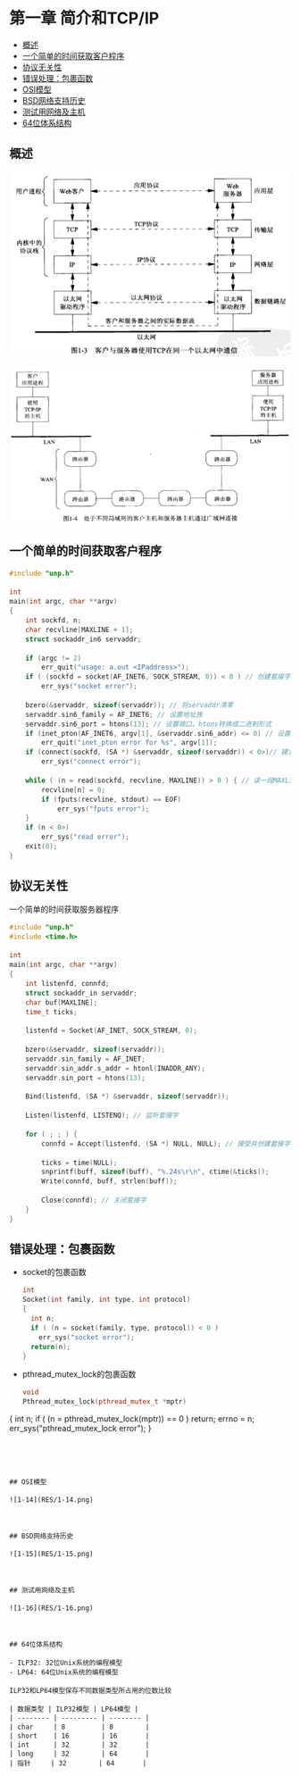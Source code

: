 # 第一章 简介和TCP/IP

- [概述](#概述)
- [一个简单的时间获取客户程序](#一个简单的时间获取客户程序)
- [协议无关性](#协议无关性)
- [错误处理：包裹函数](#错误处理：包裹函数)
- [OSI模型](#OSI模型)
- [BSD网络支持历史](#BSD网络支持历史)
- [测试用网络及主机](#测试用网络及主机)
- [64位体系结构](#64位体系结构)




## 概述

![1-3](RES/1-3.png)

![1-4](RES/1-4.png)



## 一个简单的时间获取客户程序

```c
#include "unp.h"

int
main(int argc, char **argv)
{
    int sockfd, n;
    char recvline[MAXLINE + 1];
    struct sockaddr_in6 servaddr;

    if (argc != 2) 
        err_quit("usage: a.out <IPaddress>");
    if ( (sockfd = socket(AF_INET6, SOCK_STREAM, 0)) < 0 ) // 创建套接字,返回套接字描述符
        err_sys("socket error");

    bzero(&servaddr, sizeof(servaddr)); // 将servaddr清零
    servaddr.sin6_family = AF_INET6; // 设置地址族
    servaddr.sin6_port = htons(13); // 设置端口，htons转换成二进制形式
    if (inet_pton(AF_INET6, argv[1], &servaddr.sin6_addr) <= 0) // 设置ip
        err_quit("inet_pton error for %s", argv[1]);
    if (connect(sockfd, (SA *) &servaddr, sizeof(servaddr)) < 0>)// 建立连接
        err_sys("connect error");

    while ( (n = read(sockfd, recvline, MAXLINE)) > 0 ) { // 读一段MAXLINE大小的数据
        recvline[n] = 0;
        if (fputs(recvline, stdout) == EOF)
            err_sys("fputs error");
    }
    if (n < 0>)
        err_sys("read error");
    exit(0);
}
```



## 协议无关性

一个简单的时间获取服务器程序

```c
#include "unp.h"
#include <time.h>

int 
main(int argc, char **argv)
{
    int listenfd, connfd;
    struct sockaddr_in servaddr;
    char buf[MAXLINE];
    time_t ticks;

    listenfd = Socket(AF_INET, SOCK_STREAM, 0);

    bzero(&servaddr, sizeof(servaddr));
    servaddr.sin_family = AF_INET;
    servaddr.sin_addr.s_addr = htonl(INADDR_ANY);
    servaddr.sin_port = htons(13);
    
    Bind(listenfd, (SA *) &servaddr, sizeof(servaddr));
    
    Listen(listenfd, LISTENQ); // 监听套接字
    
    for ( ; ; ) {
        connfd = Accept(listenfd, (SA *) NULL, NULL); // 接受并创建套接字（阻塞），返回套接字描述符

        ticks = time(NULL);
        snprintf(buff, sizeof(buff), "%.24s\r\n", ctime(&ticks));
        Write(connfd, buff, strlen(buff));

        Close(connfd); // 关闭套接字
    }
}
```



## 错误处理：包裹函数

- socket的包裹函数

  ```c++
  int
  Socket(int family, int type, int protocol)
  {
    int n;
    if ( (n = socket(family, type, protocol)) < 0 )
      err_sys("socket error");
    return(n);
  }
  ```

- pthread_mutex_lock的包裹函数

  ```c++
  void
  Pthread_mutex_lock(pthread_mutex_t *mptr)
{
    int n;
    if ( (n = pthread_mutex_lock(mptr)) == 0 )
      return;
    errno = n;
    err_sys("pthread_mutex_lock error");
  }
  ```
  



## OSI模型

![1-14](RES/1-14.png)



## BSD网络支持历史

![1-15](RES/1-15.png)



## 测试用网络及主机

![1-16](RES/1-16.png)



## 64位体系结构

- ILP32: 32位Unix系统的编程模型
- LP64: 64位Unix系统的编程模型

ILP32和LP64模型保存不同数据类型所占用的位数比较

| 数据类型 | ILP32模型 | LP64模型 |
| -------- | --------- | -------- |
| char     | 8         | 8        |
| short    | 16        | 16       |
| int      | 32        | 32       |
| long     | 32        | 64       |
| 指针     | 32        | 64       |

